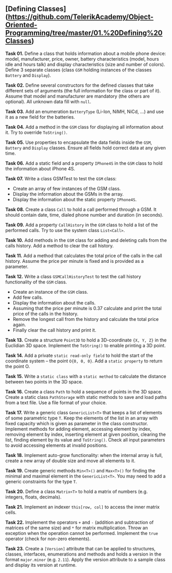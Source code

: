 ## [Defining Classes] (https://github.com/TelerikAcademy/Object-Oriented-Programming/tree/master/01.%20Defining%20Classes)

**Task 01.** Define a class that holds information about a mobile phone device: model, manufacturer, price, owner, battery characteristics (model, hours idle and hours talk) and display characteristics (size and number of colors). Define 3 separate classes (class `GSM` holding instances of the classes `Battery` and `Display`).

**Task 02.** Define several constructors for the defined classes that take different sets of arguments (the full information for the class or part of it). Assume that model and manufacturer are mandatory (the others are optional). All unknown data fill with `null`.

**Task 03.** Add an enumeration `BatteryType` (Li-Ion, NiMH, NiCd, …) and use it as a new field for the batteries.

**Task 04.** Add a method in the `GSM` class for displaying all information about it. Try to override `ToString()`.

**Task 05.** Use properties to encapsulate the data fields inside the `GSM`, `Battery` and `Display` classes. Ensure all fields hold correct data at any given time.

**Task 06.** Add a static field and a property `IPhone4S` in the `GSM` class to hold the information about iPhone 4S.

**Task 07.** Write a class GSMTest to test the `GSM` class:
  * Create an array of few instances of the GSM class.
  * Display the information about the GSMs in the array.
  * Display the information about the static property `IPhone4S`.

**Task 08.** Create a class `Call` to hold a call performed through a GSM. It should contain date, time, dialed phone number and duration (in seconds).

**Task 09.** Add a property `CallHistory` in the `GSM` class to hold a list of the performed calls. Try to use the system class `List<Call>`.

**Task 10.** Add methods in the `GSM` class for adding and deleting calls from the calls history. Add a method to clear the call history.

**Task 11.** Add a method that calculates the total price of the calls in the call history. Assume the price per minute is fixed and is provided as a parameter.

**Task 12.** Write a class `GSMCallHistoryTest` to test the call history functionality of the `GSM` class.
  * Create an instance of the `GSM` class.
  * Add few calls.
  * Display the information about the calls.
  * Assuming that the price per minute is 0.37 calculate and print the total price of the calls in the history.
  * Remove the longest call from the history and calculate the total price again.
  * Finally clear the call history and print it.

**Task 13.** Create a structure `Point3D` to hold a 3D-coordinate `{X, Y, Z}` in the Euclidian 3D space. Implement the `ToString()` to enable printing a 3D point.

**Task 14.** Add a private `static read-only field` to hold the start of the coordinate system – the point `O{0, 0, 0}`. Add a `static property` to return the point O.

**Task 15.** Write a `static class` with a `static method` to calculate the distance between two points in the 3D space.

**Task 16.** Create a class `Path` to hold a sequence of points in the 3D space. Create a static class `PathStorage` with static methods to save and load paths from a text file. Use a file format of your choice.

**Task 17.** Write a generic class `GenericList<T>` that keeps a list of elements of some parametric type `T`. Keep the elements of the list in an array with fixed capacity which is given as parameter in the class constructor. Implement methods for adding element, accessing element by index, removing element by index, inserting element at given position, clearing the list, finding element by its value and `ToString()`. Check all input parameters to avoid accessing elements at invalid positions.

**Task 18.** Implement auto-grow functionality: when the internal array is full, create a new array of double size and move all elements to it.

**Task 19.** Create generic methods `Min<T>()` and `Max<T>()` for finding the minimal and maximal element in the `GenericList<T>`. You may need to add a generic constraints for the type `T`.

**Task 20.** Define a class `Matrix<T>` to hold a matrix of numbers (e.g. integers, floats, decimals).

**Task 21.** Implement an indexer `this[row, col]` to access the inner matrix cells.

**Task 22.** Implement the operators `+` and `-` (addition and subtraction of matrices of the same size) and `*` for matrix multiplication. Throw an exception when the operation cannot be performed. Implement the `true` operator (check for non-zero elements).

**Task 23.** Create a `[Version]` attribute that can be applied to structures, classes, interfaces, enumerations and methods and holds a version in the format `major.minor` (e.g. `2.11`). Apply the version attribute to a sample class and display its version at runtime.
